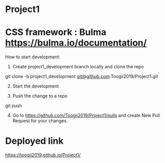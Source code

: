 # Project1

# CSS framework : Bulma https://bulma.io/documentation/

How to start development:

1. Create project1_development branch locally and clone the repo

git clone -b project1_development git@github.com:Toogii2019/Project1.git

2. Start the development

3. Push the change to a repo

git push

4. Go to https://github.com/Toogii2019/Project1/pulls and create New Pull Request for your changes.

# Deployed link

https://toogii2019.github.io/Project1/


